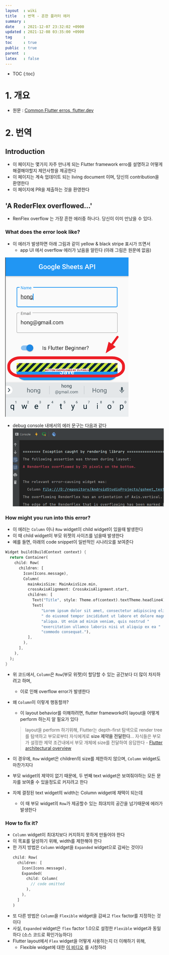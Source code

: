 ```yaml
---
layout  : wiki
title   : 번역 - 흔한 플러터 에러 
summary :  
date    : 2021-12-07 23:32:02 +0900
updated : 2021-12-08 03:35:00 +0900
tag     : 
toc     : true
public  : true
parent  : 
latex   : false
---
```

* TOC
{:toc}

# 1. 개요

* 원문 :  [Common Flutter erros, flutter.dev](https://docs.flutter.dev/testing/common-errors)

# 2. 번역

## Introduction

* 이 페이지는 몇가지 자주 만나게 되는 Flutter framework erro를 설명하고 어떻게 해결해야할지 제안사항을 제공한다
* 이 페이지는 계속 업데이트 되는 living document 이며, 당신의 contribution을 환영한다
* 이 페이지에 PR을 제출하는 것을 환영한다

## 'A RederFlex overflowed...'

* RenFlex overflow 는 가장 흔한 에러중 하나다. 당신이 이미 만났을 수 있다.

### What does the error look like?

* 이 에러가 발생하면 아래 그림과 같이 yellow & black stripe 표시가 뜨면서
  * app UI 에서 overflow 에러가 났음을 알린다 (아래 그림은 원문에 없음)
   
![yellow-black-error](/wiki-img/2021/common-flutter-errors_01.png)
* debug console 내에서의 에러 문구는 다음과 같다
  ![yellow-black-error-text](/wiki-img/2021/common-flutter-errors_02.png)

### How might you run into this error?

* 이 에러는 `Column` 이나 `Row` widget이 child widget이 있을때 발생한다
* 이 때 child widget이 부모 위젯의 사이즈를 넘을때 발생한다
* 예를 들면, 아래의 code snippet이 일반적인 시나리오를 보여준다
```dart
Widget build(BuildContext context) {
  return Container(
    child: Row(
      children: [
        Icon(Icons.message),
        Column(
          mainAxisSize: MainAxisSize.min,
          crossAxisAlignment: CrossAxisAlignment.start,
          children: [
            Text("Title", style: Theme.of(context).textTheme.headline4),
            Text(
                "Lorem ipsum dolor sit amet, consectetur adipiscing elit, sed"
                " do eiusmod tempor incididunt ut labore et dolore magna "
                "aliqua. Ut enim ad minim veniam, quis nostrud "
                "exercitation ullamco laboris nisi ut aliquip ex ea "
                "commodo consequat."),
          ],
        ),
      ],
    ),
  );
}
```
* 위 코드에서, `Column`은 `Row`(부모 위젯)이 할당할 수 있는 공간보다 더 많이 차지하려고 하며,
  * 이로 인해 overflow error가 발생한다
* 왜 `Column`이 이렇게 행동할까?
  * 이 layout behavior를 이해하려면, flutter frameworkd이 layout을 어떻게 perform 하는지 알 필요가 있다
  > layout을 perform 하기위해, Flutter는 depth-first 탐색으로 render tree를 탐색하고
  > 부모로부터 자식에게로 **size 제약을 전달한다**... 자식들은 부모가 설정한 제약 조건내에서
  > 부모 개체에 size를 전달하여 응답한다  - [Flutter architectural overview](https://docs.flutter.dev/resources/architectural-overview#layout-and-rendering)
  
* 이 경우에, `Row` widget은 children의 size를 제한하지 않으며, `Column` widget도 마찬가지다
* 부모 widget의 제약이 없기 때문에, 두 번째 text widget은 보여줘야하는 모든 문자를 보여줄 수 있을정도로 커지려고 한다
* 자체 결정된 text widget의 width는 Column widget에 채택이 되는데
  * 이 때 부모 widget의 `Row`가 제공할수 있는 최대치의 공간을 넘기때문에 에러가 발생한다 

### How to fix it?

* `Column` widget이 최대치보다 커지하지 못하게 만들어야 한다
* 이 목표를 달성하기 위해, width를 제한해야 한다
* 한 가지 방법은 `Column` widget을 `Expanded` widget으로 감싸는 것이다
  ```dart
  child: Row(
    children: [
      Icon(Icons.message),
      Expanded(
        child: Column(
          // code omitted
        ),
      ),
    ]
  )
  ```
* 또 다른 방법은 `Column`을 `Flexible` widget을 감싸고 `flex` factor를 지정하는 것이다
* 사실, `Expanded` widget은 `flex` factor 1.0으로 설정한 `Flexible` widget과 동일하다 (소스 코드로 확인가능하다)
* Flutter layout에서 `Flex` widget을 어떻게 사용하는지 더 이해하기 위해, 
  * Flexible widget에 대한 [이 비디오](https://youtu.be/CI7x0mAZiY0) 를 시청하라
